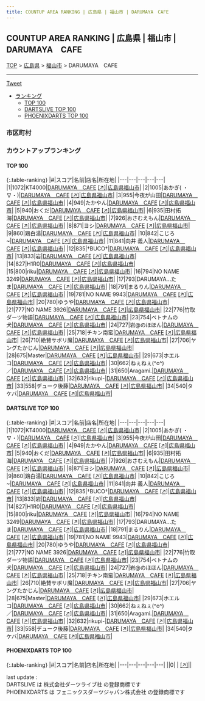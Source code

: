 ```yaml
---
title: COUNTUP AREA RANKING | 広島県 | 福山市 | DARUMAYA　CAFE
---
```

## COUNTUP AREA RANKING | 広島県 | 福山市 | DARUMAYA　CAFE

[TOP](/darts/rank/) > [広島県](/darts/rank/広島県/) > [福山市](/darts/rank/広島県/福山市/) > DARUMAYA　CAFE

___

<a href="https://twitter.com/share?ref_src=twsrc%5Etfw" data-text="COUNTUP AREA RANKING | 広島県福山市DARUMAYA　CAFE" class="twitter-share-button" data-hashtags="DARTSLIVE,PHOENIXDARTS,darts,ダーツ" data-show-count="false">Tweet</a>

* [ランキング](#カウントアップランキング)
    * [TOP 100](#top-100)
    * [DARTSLIVE TOP 100](#dartslive-top-100)
    * [PHOENIXDARTS TOP 100](#phoenixdarts-top-100)

### 市区町村

<ul>

</ul>

### カウントアップランキング

#### TOP 100



{:.table-ranking}
|#|スコア|名前|店名|所在地|
|---|---|---|---|---|
|1|1072|<span class="rank-name-dl">KT4000</span>|<a href="/darts/rank/shops/047db89e96b85fdbb21333aee1bd51e4.html">DARUMAYA　CAFE</a> <a href="https://search.dartslive.com/jp/shop/047db89e96b85fdbb21333aee1bd51e4">[↗]</a>|<a href="/darts/rank/広島県/福山市">広島県福山市</a>|
|2|1005|<span class="rank-name-dl">あかぎ( ・∇・)</span>|<a href="/darts/rank/shops/047db89e96b85fdbb21333aee1bd51e4.html">DARUMAYA　CAFE</a> <a href="https://search.dartslive.com/jp/shop/047db89e96b85fdbb21333aee1bd51e4">[↗]</a>|<a href="/darts/rank/広島県/福山市">広島県福山市</a>|
|3|955|<span class="rank-name-dl">今夜が山田</span>|<a href="/darts/rank/shops/047db89e96b85fdbb21333aee1bd51e4.html">DARUMAYA　CAFE</a> <a href="https://search.dartslive.com/jp/shop/047db89e96b85fdbb21333aee1bd51e4">[↗]</a>|<a href="/darts/rank/広島県/福山市">広島県福山市</a>|
|4|949|<span class="rank-name-dl">たかやん</span>|<a href="/darts/rank/shops/047db89e96b85fdbb21333aee1bd51e4.html">DARUMAYA　CAFE</a> <a href="https://search.dartslive.com/jp/shop/047db89e96b85fdbb21333aee1bd51e4">[↗]</a>|<a href="/darts/rank/広島県/福山市">広島県福山市</a>|
|5|940|<span class="rank-name-dl">おくだ</span>|<a href="/darts/rank/shops/047db89e96b85fdbb21333aee1bd51e4.html">DARUMAYA　CAFE</a> <a href="https://search.dartslive.com/jp/shop/047db89e96b85fdbb21333aee1bd51e4">[↗]</a>|<a href="/darts/rank/広島県/福山市">広島県福山市</a>|
|6|935|<span class="rank-name-dl">田村拓海</span>|<a href="/darts/rank/shops/047db89e96b85fdbb21333aee1bd51e4.html">DARUMAYA　CAFE</a> <a href="https://search.dartslive.com/jp/shop/047db89e96b85fdbb21333aee1bd51e4">[↗]</a>|<a href="/darts/rank/広島県/福山市">広島県福山市</a>|
|7|926|<span class="rank-name-dl">おさむえもん</span>|<a href="/darts/rank/shops/047db89e96b85fdbb21333aee1bd51e4.html">DARUMAYA　CAFE</a> <a href="https://search.dartslive.com/jp/shop/047db89e96b85fdbb21333aee1bd51e4">[↗]</a>|<a href="/darts/rank/広島県/福山市">広島県福山市</a>|
|8|871|<span class="rank-name-dl">ヨシ</span>|<a href="/darts/rank/shops/047db89e96b85fdbb21333aee1bd51e4.html">DARUMAYA　CAFE</a> <a href="https://search.dartslive.com/jp/shop/047db89e96b85fdbb21333aee1bd51e4">[↗]</a>|<a href="/darts/rank/広島県/福山市">広島県福山市</a>|
|9|860|<span class="rank-name-dl">鶏白湯</span>|<a href="/darts/rank/shops/047db89e96b85fdbb21333aee1bd51e4.html">DARUMAYA　CAFE</a> <a href="https://search.dartslive.com/jp/shop/047db89e96b85fdbb21333aee1bd51e4">[↗]</a>|<a href="/darts/rank/広島県/福山市">広島県福山市</a>|
|10|842|<span class="rank-name-dl">こじろ~</span>|<a href="/darts/rank/shops/047db89e96b85fdbb21333aee1bd51e4.html">DARUMAYA　CAFE</a> <a href="https://search.dartslive.com/jp/shop/047db89e96b85fdbb21333aee1bd51e4">[↗]</a>|<a href="/darts/rank/広島県/福山市">広島県福山市</a>|
|11|841|<span class="rank-name-dl">向井 義人</span>|<a href="/darts/rank/shops/047db89e96b85fdbb21333aee1bd51e4.html">DARUMAYA　CAFE</a> <a href="https://search.dartslive.com/jp/shop/047db89e96b85fdbb21333aee1bd51e4">[↗]</a>|<a href="/darts/rank/広島県/福山市">広島県福山市</a>|
|12|835|<span class="rank-name-dl">†BUCO†</span>|<a href="/darts/rank/shops/047db89e96b85fdbb21333aee1bd51e4.html">DARUMAYA　CAFE</a> <a href="https://search.dartslive.com/jp/shop/047db89e96b85fdbb21333aee1bd51e4">[↗]</a>|<a href="/darts/rank/広島県/福山市">広島県福山市</a>|
|13|833|<span class="rank-name-dl">岩</span>|<a href="/darts/rank/shops/047db89e96b85fdbb21333aee1bd51e4.html">DARUMAYA　CAFE</a> <a href="https://search.dartslive.com/jp/shop/047db89e96b85fdbb21333aee1bd51e4">[↗]</a>|<a href="/darts/rank/広島県/福山市">広島県福山市</a>|
|14|827|<span class="rank-name-dl">H1R0</span>|<a href="/darts/rank/shops/047db89e96b85fdbb21333aee1bd51e4.html">DARUMAYA　CAFE</a> <a href="https://search.dartslive.com/jp/shop/047db89e96b85fdbb21333aee1bd51e4">[↗]</a>|<a href="/darts/rank/広島県/福山市">広島県福山市</a>|
|15|800|<span class="rank-name-dl">riku</span>|<a href="/darts/rank/shops/047db89e96b85fdbb21333aee1bd51e4.html">DARUMAYA　CAFE</a> <a href="https://search.dartslive.com/jp/shop/047db89e96b85fdbb21333aee1bd51e4">[↗]</a>|<a href="/darts/rank/広島県/福山市">広島県福山市</a>|
|16|794|<span class="rank-name-dl">NO NAME 3249</span>|<a href="/darts/rank/shops/047db89e96b85fdbb21333aee1bd51e4.html">DARUMAYA　CAFE</a> <a href="https://search.dartslive.com/jp/shop/047db89e96b85fdbb21333aee1bd51e4">[↗]</a>|<a href="/darts/rank/広島県/福山市">広島県福山市</a>|
|17|793|<span class="rank-name-dl">DARUMAYA...たま</span>|<a href="/darts/rank/shops/047db89e96b85fdbb21333aee1bd51e4.html">DARUMAYA　CAFE</a> <a href="https://search.dartslive.com/jp/shop/047db89e96b85fdbb21333aee1bd51e4">[↗]</a>|<a href="/darts/rank/広島県/福山市">広島県福山市</a>|
|18|791|<span class="rank-name-dl">まるりん</span>|<a href="/darts/rank/shops/047db89e96b85fdbb21333aee1bd51e4.html">DARUMAYA　CAFE</a> <a href="https://search.dartslive.com/jp/shop/047db89e96b85fdbb21333aee1bd51e4">[↗]</a>|<a href="/darts/rank/広島県/福山市">広島県福山市</a>|
|19|781|<span class="rank-name-dl">NO NAME 9943</span>|<a href="/darts/rank/shops/047db89e96b85fdbb21333aee1bd51e4.html">DARUMAYA　CAFE</a> <a href="https://search.dartslive.com/jp/shop/047db89e96b85fdbb21333aee1bd51e4">[↗]</a>|<a href="/darts/rank/広島県/福山市">広島県福山市</a>|
|20|780|<span class="rank-name-dl">ゆうや</span>|<a href="/darts/rank/shops/047db89e96b85fdbb21333aee1bd51e4.html">DARUMAYA　CAFE</a> <a href="https://search.dartslive.com/jp/shop/047db89e96b85fdbb21333aee1bd51e4">[↗]</a>|<a href="/darts/rank/広島県/福山市">広島県福山市</a>|
|21|777|<span class="rank-name-dl">NO NAME 3926</span>|<a href="/darts/rank/shops/047db89e96b85fdbb21333aee1bd51e4.html">DARUMAYA　CAFE</a> <a href="https://search.dartslive.com/jp/shop/047db89e96b85fdbb21333aee1bd51e4">[↗]</a>|<a href="/darts/rank/広島県/福山市">広島県福山市</a>|
|22|776|<span class="rank-name-dl">竹取ダーツ物語</span>|<a href="/darts/rank/shops/047db89e96b85fdbb21333aee1bd51e4.html">DARUMAYA　CAFE</a> <a href="https://search.dartslive.com/jp/shop/047db89e96b85fdbb21333aee1bd51e4">[↗]</a>|<a href="/darts/rank/広島県/福山市">広島県福山市</a>|
|23|754|<span class="rank-name-dl">ベトナムの犬</span>|<a href="/darts/rank/shops/047db89e96b85fdbb21333aee1bd51e4.html">DARUMAYA　CAFE</a> <a href="https://search.dartslive.com/jp/shop/047db89e96b85fdbb21333aee1bd51e4">[↗]</a>|<a href="/darts/rank/広島県/福山市">広島県福山市</a>|
|24|727|<span class="rank-name-dl">岩@のほほん</span>|<a href="/darts/rank/shops/047db89e96b85fdbb21333aee1bd51e4.html">DARUMAYA　CAFE</a> <a href="https://search.dartslive.com/jp/shop/047db89e96b85fdbb21333aee1bd51e4">[↗]</a>|<a href="/darts/rank/広島県/福山市">広島県福山市</a>|
|25|718|<span class="rank-name-dl">チキン南蛮</span>|<a href="/darts/rank/shops/047db89e96b85fdbb21333aee1bd51e4.html">DARUMAYA　CAFE</a> <a href="https://search.dartslive.com/jp/shop/047db89e96b85fdbb21333aee1bd51e4">[↗]</a>|<a href="/darts/rank/広島県/福山市">広島県福山市</a>|
|26|710|<span class="rank-name-dl">絶賛サボリ魔</span>|<a href="/darts/rank/shops/047db89e96b85fdbb21333aee1bd51e4.html">DARUMAYA　CAFE</a> <a href="https://search.dartslive.com/jp/shop/047db89e96b85fdbb21333aee1bd51e4">[↗]</a>|<a href="/darts/rank/広島県/福山市">広島県福山市</a>|
|27|706|<span class="rank-name-dl">ヤングたかじん</span>|<a href="/darts/rank/shops/047db89e96b85fdbb21333aee1bd51e4.html">DARUMAYA　CAFE</a> <a href="https://search.dartslive.com/jp/shop/047db89e96b85fdbb21333aee1bd51e4">[↗]</a>|<a href="/darts/rank/広島県/福山市">広島県福山市</a>|
|28|675|<span class="rank-name-dl">Master</span>|<a href="/darts/rank/shops/047db89e96b85fdbb21333aee1bd51e4.html">DARUMAYA　CAFE</a> <a href="https://search.dartslive.com/jp/shop/047db89e96b85fdbb21333aee1bd51e4">[↗]</a>|<a href="/darts/rank/広島県/福山市">広島県福山市</a>|
|29|673|<span class="rank-name-dl">ホエルコ</span>|<a href="/darts/rank/shops/047db89e96b85fdbb21333aee1bd51e4.html">DARUMAYA　CAFE</a> <a href="https://search.dartslive.com/jp/shop/047db89e96b85fdbb21333aee1bd51e4">[↗]</a>|<a href="/darts/rank/広島県/福山市">広島県福山市</a>|
|30|662|<span class="rank-name-dl">ねぇねぇ(^o^)／</span>|<a href="/darts/rank/shops/047db89e96b85fdbb21333aee1bd51e4.html">DARUMAYA　CAFE</a> <a href="https://search.dartslive.com/jp/shop/047db89e96b85fdbb21333aee1bd51e4">[↗]</a>|<a href="/darts/rank/広島県/福山市">広島県福山市</a>|
|31|650|<span class="rank-name-dl">Aragami.</span>|<a href="/darts/rank/shops/047db89e96b85fdbb21333aee1bd51e4.html">DARUMAYA　CAFE</a> <a href="https://search.dartslive.com/jp/shop/047db89e96b85fdbb21333aee1bd51e4">[↗]</a>|<a href="/darts/rank/広島県/福山市">広島県福山市</a>|
|32|632|<span class="rank-name-dl">rikupi-</span>|<a href="/darts/rank/shops/047db89e96b85fdbb21333aee1bd51e4.html">DARUMAYA　CAFE</a> <a href="https://search.dartslive.com/jp/shop/047db89e96b85fdbb21333aee1bd51e4">[↗]</a>|<a href="/darts/rank/広島県/福山市">広島県福山市</a>|
|33|558|<span class="rank-name-dl">デューク後藤</span>|<a href="/darts/rank/shops/047db89e96b85fdbb21333aee1bd51e4.html">DARUMAYA　CAFE</a> <a href="https://search.dartslive.com/jp/shop/047db89e96b85fdbb21333aee1bd51e4">[↗]</a>|<a href="/darts/rank/広島県/福山市">広島県福山市</a>|
|34|540|<span class="rank-name-dl">タケバ</span>|<a href="/darts/rank/shops/047db89e96b85fdbb21333aee1bd51e4.html">DARUMAYA　CAFE</a> <a href="https://search.dartslive.com/jp/shop/047db89e96b85fdbb21333aee1bd51e4">[↗]</a>|<a href="/darts/rank/広島県/福山市">広島県福山市</a>|


#### DARTSLIVE TOP 100



{:.table-ranking}
|#|スコア|名前|店名|所在地|
|---|---|---|---|---|
|1|1072|<span class="rank-name-dl">KT4000</span>|<a href="/darts/rank/shops/047db89e96b85fdbb21333aee1bd51e4.html">DARUMAYA　CAFE</a> <a href="https://search.dartslive.com/jp/shop/047db89e96b85fdbb21333aee1bd51e4">[↗]</a>|<a href="/darts/rank/広島県/福山市">広島県福山市</a>|
|2|1005|<span class="rank-name-dl">あかぎ( ・∇・)</span>|<a href="/darts/rank/shops/047db89e96b85fdbb21333aee1bd51e4.html">DARUMAYA　CAFE</a> <a href="https://search.dartslive.com/jp/shop/047db89e96b85fdbb21333aee1bd51e4">[↗]</a>|<a href="/darts/rank/広島県/福山市">広島県福山市</a>|
|3|955|<span class="rank-name-dl">今夜が山田</span>|<a href="/darts/rank/shops/047db89e96b85fdbb21333aee1bd51e4.html">DARUMAYA　CAFE</a> <a href="https://search.dartslive.com/jp/shop/047db89e96b85fdbb21333aee1bd51e4">[↗]</a>|<a href="/darts/rank/広島県/福山市">広島県福山市</a>|
|4|949|<span class="rank-name-dl">たかやん</span>|<a href="/darts/rank/shops/047db89e96b85fdbb21333aee1bd51e4.html">DARUMAYA　CAFE</a> <a href="https://search.dartslive.com/jp/shop/047db89e96b85fdbb21333aee1bd51e4">[↗]</a>|<a href="/darts/rank/広島県/福山市">広島県福山市</a>|
|5|940|<span class="rank-name-dl">おくだ</span>|<a href="/darts/rank/shops/047db89e96b85fdbb21333aee1bd51e4.html">DARUMAYA　CAFE</a> <a href="https://search.dartslive.com/jp/shop/047db89e96b85fdbb21333aee1bd51e4">[↗]</a>|<a href="/darts/rank/広島県/福山市">広島県福山市</a>|
|6|935|<span class="rank-name-dl">田村拓海</span>|<a href="/darts/rank/shops/047db89e96b85fdbb21333aee1bd51e4.html">DARUMAYA　CAFE</a> <a href="https://search.dartslive.com/jp/shop/047db89e96b85fdbb21333aee1bd51e4">[↗]</a>|<a href="/darts/rank/広島県/福山市">広島県福山市</a>|
|7|926|<span class="rank-name-dl">おさむえもん</span>|<a href="/darts/rank/shops/047db89e96b85fdbb21333aee1bd51e4.html">DARUMAYA　CAFE</a> <a href="https://search.dartslive.com/jp/shop/047db89e96b85fdbb21333aee1bd51e4">[↗]</a>|<a href="/darts/rank/広島県/福山市">広島県福山市</a>|
|8|871|<span class="rank-name-dl">ヨシ</span>|<a href="/darts/rank/shops/047db89e96b85fdbb21333aee1bd51e4.html">DARUMAYA　CAFE</a> <a href="https://search.dartslive.com/jp/shop/047db89e96b85fdbb21333aee1bd51e4">[↗]</a>|<a href="/darts/rank/広島県/福山市">広島県福山市</a>|
|9|860|<span class="rank-name-dl">鶏白湯</span>|<a href="/darts/rank/shops/047db89e96b85fdbb21333aee1bd51e4.html">DARUMAYA　CAFE</a> <a href="https://search.dartslive.com/jp/shop/047db89e96b85fdbb21333aee1bd51e4">[↗]</a>|<a href="/darts/rank/広島県/福山市">広島県福山市</a>|
|10|842|<span class="rank-name-dl">こじろ~</span>|<a href="/darts/rank/shops/047db89e96b85fdbb21333aee1bd51e4.html">DARUMAYA　CAFE</a> <a href="https://search.dartslive.com/jp/shop/047db89e96b85fdbb21333aee1bd51e4">[↗]</a>|<a href="/darts/rank/広島県/福山市">広島県福山市</a>|
|11|841|<span class="rank-name-dl">向井 義人</span>|<a href="/darts/rank/shops/047db89e96b85fdbb21333aee1bd51e4.html">DARUMAYA　CAFE</a> <a href="https://search.dartslive.com/jp/shop/047db89e96b85fdbb21333aee1bd51e4">[↗]</a>|<a href="/darts/rank/広島県/福山市">広島県福山市</a>|
|12|835|<span class="rank-name-dl">†BUCO†</span>|<a href="/darts/rank/shops/047db89e96b85fdbb21333aee1bd51e4.html">DARUMAYA　CAFE</a> <a href="https://search.dartslive.com/jp/shop/047db89e96b85fdbb21333aee1bd51e4">[↗]</a>|<a href="/darts/rank/広島県/福山市">広島県福山市</a>|
|13|833|<span class="rank-name-dl">岩</span>|<a href="/darts/rank/shops/047db89e96b85fdbb21333aee1bd51e4.html">DARUMAYA　CAFE</a> <a href="https://search.dartslive.com/jp/shop/047db89e96b85fdbb21333aee1bd51e4">[↗]</a>|<a href="/darts/rank/広島県/福山市">広島県福山市</a>|
|14|827|<span class="rank-name-dl">H1R0</span>|<a href="/darts/rank/shops/047db89e96b85fdbb21333aee1bd51e4.html">DARUMAYA　CAFE</a> <a href="https://search.dartslive.com/jp/shop/047db89e96b85fdbb21333aee1bd51e4">[↗]</a>|<a href="/darts/rank/広島県/福山市">広島県福山市</a>|
|15|800|<span class="rank-name-dl">riku</span>|<a href="/darts/rank/shops/047db89e96b85fdbb21333aee1bd51e4.html">DARUMAYA　CAFE</a> <a href="https://search.dartslive.com/jp/shop/047db89e96b85fdbb21333aee1bd51e4">[↗]</a>|<a href="/darts/rank/広島県/福山市">広島県福山市</a>|
|16|794|<span class="rank-name-dl">NO NAME 3249</span>|<a href="/darts/rank/shops/047db89e96b85fdbb21333aee1bd51e4.html">DARUMAYA　CAFE</a> <a href="https://search.dartslive.com/jp/shop/047db89e96b85fdbb21333aee1bd51e4">[↗]</a>|<a href="/darts/rank/広島県/福山市">広島県福山市</a>|
|17|793|<span class="rank-name-dl">DARUMAYA...たま</span>|<a href="/darts/rank/shops/047db89e96b85fdbb21333aee1bd51e4.html">DARUMAYA　CAFE</a> <a href="https://search.dartslive.com/jp/shop/047db89e96b85fdbb21333aee1bd51e4">[↗]</a>|<a href="/darts/rank/広島県/福山市">広島県福山市</a>|
|18|791|<span class="rank-name-dl">まるりん</span>|<a href="/darts/rank/shops/047db89e96b85fdbb21333aee1bd51e4.html">DARUMAYA　CAFE</a> <a href="https://search.dartslive.com/jp/shop/047db89e96b85fdbb21333aee1bd51e4">[↗]</a>|<a href="/darts/rank/広島県/福山市">広島県福山市</a>|
|19|781|<span class="rank-name-dl">NO NAME 9943</span>|<a href="/darts/rank/shops/047db89e96b85fdbb21333aee1bd51e4.html">DARUMAYA　CAFE</a> <a href="https://search.dartslive.com/jp/shop/047db89e96b85fdbb21333aee1bd51e4">[↗]</a>|<a href="/darts/rank/広島県/福山市">広島県福山市</a>|
|20|780|<span class="rank-name-dl">ゆうや</span>|<a href="/darts/rank/shops/047db89e96b85fdbb21333aee1bd51e4.html">DARUMAYA　CAFE</a> <a href="https://search.dartslive.com/jp/shop/047db89e96b85fdbb21333aee1bd51e4">[↗]</a>|<a href="/darts/rank/広島県/福山市">広島県福山市</a>|
|21|777|<span class="rank-name-dl">NO NAME 3926</span>|<a href="/darts/rank/shops/047db89e96b85fdbb21333aee1bd51e4.html">DARUMAYA　CAFE</a> <a href="https://search.dartslive.com/jp/shop/047db89e96b85fdbb21333aee1bd51e4">[↗]</a>|<a href="/darts/rank/広島県/福山市">広島県福山市</a>|
|22|776|<span class="rank-name-dl">竹取ダーツ物語</span>|<a href="/darts/rank/shops/047db89e96b85fdbb21333aee1bd51e4.html">DARUMAYA　CAFE</a> <a href="https://search.dartslive.com/jp/shop/047db89e96b85fdbb21333aee1bd51e4">[↗]</a>|<a href="/darts/rank/広島県/福山市">広島県福山市</a>|
|23|754|<span class="rank-name-dl">ベトナムの犬</span>|<a href="/darts/rank/shops/047db89e96b85fdbb21333aee1bd51e4.html">DARUMAYA　CAFE</a> <a href="https://search.dartslive.com/jp/shop/047db89e96b85fdbb21333aee1bd51e4">[↗]</a>|<a href="/darts/rank/広島県/福山市">広島県福山市</a>|
|24|727|<span class="rank-name-dl">岩@のほほん</span>|<a href="/darts/rank/shops/047db89e96b85fdbb21333aee1bd51e4.html">DARUMAYA　CAFE</a> <a href="https://search.dartslive.com/jp/shop/047db89e96b85fdbb21333aee1bd51e4">[↗]</a>|<a href="/darts/rank/広島県/福山市">広島県福山市</a>|
|25|718|<span class="rank-name-dl">チキン南蛮</span>|<a href="/darts/rank/shops/047db89e96b85fdbb21333aee1bd51e4.html">DARUMAYA　CAFE</a> <a href="https://search.dartslive.com/jp/shop/047db89e96b85fdbb21333aee1bd51e4">[↗]</a>|<a href="/darts/rank/広島県/福山市">広島県福山市</a>|
|26|710|<span class="rank-name-dl">絶賛サボリ魔</span>|<a href="/darts/rank/shops/047db89e96b85fdbb21333aee1bd51e4.html">DARUMAYA　CAFE</a> <a href="https://search.dartslive.com/jp/shop/047db89e96b85fdbb21333aee1bd51e4">[↗]</a>|<a href="/darts/rank/広島県/福山市">広島県福山市</a>|
|27|706|<span class="rank-name-dl">ヤングたかじん</span>|<a href="/darts/rank/shops/047db89e96b85fdbb21333aee1bd51e4.html">DARUMAYA　CAFE</a> <a href="https://search.dartslive.com/jp/shop/047db89e96b85fdbb21333aee1bd51e4">[↗]</a>|<a href="/darts/rank/広島県/福山市">広島県福山市</a>|
|28|675|<span class="rank-name-dl">Master</span>|<a href="/darts/rank/shops/047db89e96b85fdbb21333aee1bd51e4.html">DARUMAYA　CAFE</a> <a href="https://search.dartslive.com/jp/shop/047db89e96b85fdbb21333aee1bd51e4">[↗]</a>|<a href="/darts/rank/広島県/福山市">広島県福山市</a>|
|29|673|<span class="rank-name-dl">ホエルコ</span>|<a href="/darts/rank/shops/047db89e96b85fdbb21333aee1bd51e4.html">DARUMAYA　CAFE</a> <a href="https://search.dartslive.com/jp/shop/047db89e96b85fdbb21333aee1bd51e4">[↗]</a>|<a href="/darts/rank/広島県/福山市">広島県福山市</a>|
|30|662|<span class="rank-name-dl">ねぇねぇ(^o^)／</span>|<a href="/darts/rank/shops/047db89e96b85fdbb21333aee1bd51e4.html">DARUMAYA　CAFE</a> <a href="https://search.dartslive.com/jp/shop/047db89e96b85fdbb21333aee1bd51e4">[↗]</a>|<a href="/darts/rank/広島県/福山市">広島県福山市</a>|
|31|650|<span class="rank-name-dl">Aragami.</span>|<a href="/darts/rank/shops/047db89e96b85fdbb21333aee1bd51e4.html">DARUMAYA　CAFE</a> <a href="https://search.dartslive.com/jp/shop/047db89e96b85fdbb21333aee1bd51e4">[↗]</a>|<a href="/darts/rank/広島県/福山市">広島県福山市</a>|
|32|632|<span class="rank-name-dl">rikupi-</span>|<a href="/darts/rank/shops/047db89e96b85fdbb21333aee1bd51e4.html">DARUMAYA　CAFE</a> <a href="https://search.dartslive.com/jp/shop/047db89e96b85fdbb21333aee1bd51e4">[↗]</a>|<a href="/darts/rank/広島県/福山市">広島県福山市</a>|
|33|558|<span class="rank-name-dl">デューク後藤</span>|<a href="/darts/rank/shops/047db89e96b85fdbb21333aee1bd51e4.html">DARUMAYA　CAFE</a> <a href="https://search.dartslive.com/jp/shop/047db89e96b85fdbb21333aee1bd51e4">[↗]</a>|<a href="/darts/rank/広島県/福山市">広島県福山市</a>|
|34|540|<span class="rank-name-dl">タケバ</span>|<a href="/darts/rank/shops/047db89e96b85fdbb21333aee1bd51e4.html">DARUMAYA　CAFE</a> <a href="https://search.dartslive.com/jp/shop/047db89e96b85fdbb21333aee1bd51e4">[↗]</a>|<a href="/darts/rank/広島県/福山市">広島県福山市</a>|


#### PHOENIXDARTS TOP 100



{:.table-ranking}
|#|スコア|名前|店名|所在地|
|---|---|---|---|---|
||0|<span class="rank-name-dl"> </span>|<a href="/darts/rank/shops/.html"></a> <a href="">[↗]</a>|<a href="/darts/rank//"></a>|


<div class="footer border-top border-gray-light mt-5 pt-3 text-right text-gray">
    last update : <span style="font-weight: italic" id="foot_last_modified"></span><br />
    DARTSLIVE は 株式会社ダーツライブ社 の登録商標です<br />
    PHOENIXDARTS は フェニックスダーツジャパン株式会社 の登録商標です<br />
</div>

<script src="https://cdnjs.cloudflare.com/ajax/libs/jquery.tablesorter/2.31.3/js/jquery.tablesorter.min.js" integrity="sha512-qzgd5cYSZcosqpzpn7zF2ZId8f/8CHmFKZ8j7mU4OUXTNRd5g+ZHBPsgKEwoqxCtdQvExE5LprwwPAgoicguNg==" crossorigin="anonymous" referrerpolicy="no-referrer"></script>
<link rel="stylesheet" href="https://cdnjs.cloudflare.com/ajax/libs/jquery.tablesorter/2.31.3/css/theme.default.min.css" integrity="sha512-wghhOJkjQX0Lh3NSWvNKeZ0ZpNn+SPVXX1Qyc9OCaogADktxrBiBdKGDoqVUOyhStvMBmJQ8ZdMHiR3wuEq8+w==" crossorigin="anonymous" referrerpolicy="no-referrer" />
<script>
$(function() {
    $(".table-ranking").tablesorter({sortList:[[0, 0]]});
    $("#foot_last_modified").text(formatDate(new Date(document.lastModified), 'yyyy-MM-dd HH:mm:ss'));
});
</script>

<script async src="https://platform.twitter.com/widgets.js" charset="utf-8"></script>